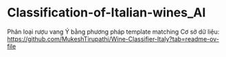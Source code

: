 # Classification-of-Italian-wines_AI
Phân loại rượu vang Ý bằng phương pháp template matching Cơ sở dữ liệu: https://github.com/MukeshTirupathi/Wine-Classifier-Italy?tab=readme-ov-file
